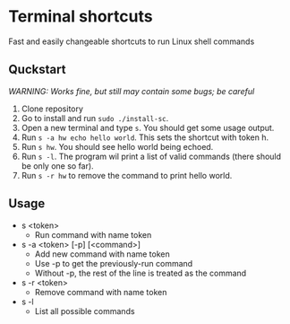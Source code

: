 # Terminal shortcuts
Fast and easily changeable shortcuts to run Linux shell commands

## Quckstart
*WARNING: Works fine, but still may contain some bugs; be careful*
1. Clone repository
2. Go to install and run `sudo ./install-sc`.
3. Open a new terminal and type `s`. You should get some usage output.
4. Run `s -a hw echo hello world`. This sets the shortcut with token h.
5. Run `s hw`. You should see hello world being echoed.
6. Run `s -l`. The program wil print a list of valid commands (there should be only one so far).
7. Run `s -r hw` to remove the command to print hello world.

## Usage
- s &lt;token>
  - Run command with name token
- s -a &lt;token> \[-p\] \[&lt;command>]
  - Add new command with name token
  - Use -p to get the previously-run command
  - Without -p, the rest of the line is treated as the command
- s -r &lt;token>
  - Remove command with name token
- s -l
  - List all possible commands
